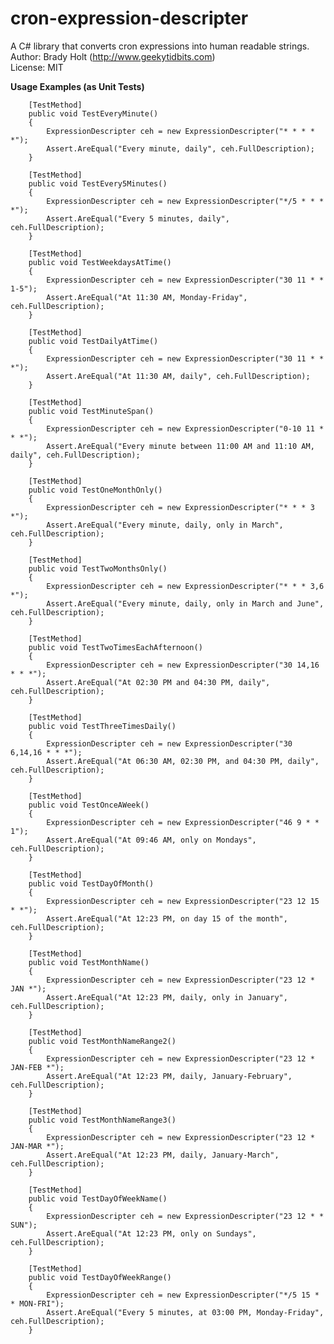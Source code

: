 # cron-expression-descripter
A C# library that converts cron expressions into human readable strings.  
Author: Brady Holt (http://www.geekytidbits.com)  
License: MIT

**Usage Examples (as Unit Tests)**  

		[TestMethod]
        public void TestEveryMinute()
        {
            ExpressionDescripter ceh = new ExpressionDescripter("* * * * *");
            Assert.AreEqual("Every minute, daily", ceh.FullDescription);
        }

        [TestMethod]
        public void TestEvery5Minutes()
        {
            ExpressionDescripter ceh = new ExpressionDescripter("*/5 * * * *");
            Assert.AreEqual("Every 5 minutes, daily", ceh.FullDescription);
        }

        [TestMethod]
        public void TestWeekdaysAtTime()
        {
            ExpressionDescripter ceh = new ExpressionDescripter("30 11 * * 1-5");
            Assert.AreEqual("At 11:30 AM, Monday-Friday", ceh.FullDescription);
        }

        [TestMethod]
        public void TestDailyAtTime()
        {
            ExpressionDescripter ceh = new ExpressionDescripter("30 11 * * *");
            Assert.AreEqual("At 11:30 AM, daily", ceh.FullDescription);
        }

        [TestMethod]
        public void TestMinuteSpan()
        {
            ExpressionDescripter ceh = new ExpressionDescripter("0-10 11 * * *");
            Assert.AreEqual("Every minute between 11:00 AM and 11:10 AM, daily", ceh.FullDescription);
        }

        [TestMethod]
        public void TestOneMonthOnly()
        {
            ExpressionDescripter ceh = new ExpressionDescripter("* * * 3 *");
            Assert.AreEqual("Every minute, daily, only in March", ceh.FullDescription);
        }

        [TestMethod]
        public void TestTwoMonthsOnly()
        {
            ExpressionDescripter ceh = new ExpressionDescripter("* * * 3,6 *");
            Assert.AreEqual("Every minute, daily, only in March and June", ceh.FullDescription);
        }

        [TestMethod]
        public void TestTwoTimesEachAfternoon()
        {
            ExpressionDescripter ceh = new ExpressionDescripter("30 14,16 * * *");
            Assert.AreEqual("At 02:30 PM and 04:30 PM, daily", ceh.FullDescription);
        }

        [TestMethod]
        public void TestThreeTimesDaily()
        {
            ExpressionDescripter ceh = new ExpressionDescripter("30 6,14,16 * * *");
            Assert.AreEqual("At 06:30 AM, 02:30 PM, and 04:30 PM, daily", ceh.FullDescription);
        }

        [TestMethod]
        public void TestOnceAWeek()
        {
            ExpressionDescripter ceh = new ExpressionDescripter("46 9 * * 1");
            Assert.AreEqual("At 09:46 AM, only on Mondays", ceh.FullDescription);
        }

        [TestMethod]
        public void TestDayOfMonth()
        {
            ExpressionDescripter ceh = new ExpressionDescripter("23 12 15 * *");
            Assert.AreEqual("At 12:23 PM, on day 15 of the month", ceh.FullDescription);
        }

        [TestMethod]
        public void TestMonthName()
        {
            ExpressionDescripter ceh = new ExpressionDescripter("23 12 * JAN *");
            Assert.AreEqual("At 12:23 PM, daily, only in January", ceh.FullDescription);
        }

        [TestMethod]
        public void TestMonthNameRange2()
        {
            ExpressionDescripter ceh = new ExpressionDescripter("23 12 * JAN-FEB *");
            Assert.AreEqual("At 12:23 PM, daily, January-February", ceh.FullDescription);
        }

        [TestMethod]
        public void TestMonthNameRange3()
        {
            ExpressionDescripter ceh = new ExpressionDescripter("23 12 * JAN-MAR *");
            Assert.AreEqual("At 12:23 PM, daily, January-March", ceh.FullDescription);
        }

        [TestMethod]
        public void TestDayOfWeekName()
        {
            ExpressionDescripter ceh = new ExpressionDescripter("23 12 * * SUN");
            Assert.AreEqual("At 12:23 PM, only on Sundays", ceh.FullDescription);
        }

        [TestMethod]
        public void TestDayOfWeekRange()
        {
            ExpressionDescripter ceh = new ExpressionDescripter("*/5 15 * * MON-FRI");
            Assert.AreEqual("Every 5 minutes, at 03:00 PM, Monday-Friday", ceh.FullDescription);
        }
        